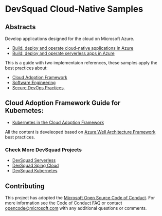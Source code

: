 # DevSquad Cloud-Native Samples
## Abstracts

Develop applications designed for the cloud on Microsoft Azure.
- [Build, deploy and operate cloud-native applications in Azure](https://azure.microsoft.com/en-in/overview/cloudnative/)
- [Build, deploy and operate serverless apps in Azure](https://azure.microsoft.com/en-in/solutions/serverless/)

This is a guide with two implementaion references, these samples apply the best practices about: 
- [Cloud Adoption Framework](https://docs.microsoft.com/en-us/azure/cloud-adoption-framework/migrate/azure-migration-guide/?tabs=MigrationTools) 
- [Software Engineering](https://github.com/microsoft/code-with-engineering-playbook/blob/main/docs/ENG-FUNDAMENTALS-CHECKLIST.md)
- [Secure DevOps Practices](https://docs.microsoft.com/en-us/azure/architecture/solution-ideas/articles/devsecops-in-github). 

## Cloud Adoption Framework Guide for Kubernetes:
- [Kubernetes in the Cloud Adoption Framework](https://docs.microsoft.com/en-us/azure/cloud-adoption-framework/innovate/kubernetes/)

All the content is develeoped based on [Azure Well Architecture Framework](https://docs.microsoft.com/en-us/azure/architecture/framework/) best practices.

### Check More DevSquad Projects
* [DevSquad Serverless](https://github.com/oaviles/hello_serverless)
* [DevSquad Sping Cloud](https://github.com/oaviles/hello_springcloud)
* [DevSquad Kubernetes](https://github.com/oaviles/hello_cloud-native)

## Contributing

This project has adopted the [Microsoft Open Source Code of Conduct](https://opensource.microsoft.com/codeofconduct/). For more information see the [Code of Conduct FAQ](https://opensource.microsoft.com/codeofconduct/faq/) or contact [opencode@microsoft.com](mailto:opencode@microsoft.com) with any additional questions or comments.
